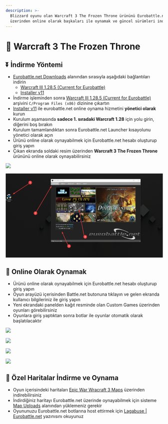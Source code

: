```yaml
---
description: >-
  Blizzard oyunu olan Warcraft 3 The Frozen Throne ürününü Eurobattle.net
  üzerinden online olarak başkaları ile oynamak ve güncel sürümleri indirmek
---
```


# 💚 Warcraft 3 The Frozen Throne

## ⏬ İndirme Yöntemi

* [Eurobattle.net Downloads](https://eurobattle.net/downloads) alanından sırasıyla aşağıdaki bağlantıları indirin
  * [Warcraft III 1.28.5 (Current for Eurobattle)](https://eurobattle.net/downloads/file/49)
  * [Installer v11](https://eurobattle.net/downloads/file/57)
* İndirme işleminden sonra [Warcraft III 1.28.5 (Current for Eurobattle)](https://eurobattle.net/downloads/file/49) arşivini `C/Program Files (x86)` dizinine çıkartın
* [Installer v11](https://eurobattle.net/downloads/file/57) ile eurobattle.net online oynama hizmetini **yönetici olarak** kurun
* Kurulum aşamasında **sadece 1. sıradaki Warcraft 1.28** için yolu girin, diğerini boş bırakın
* Kurulum tamamlandıktan sonra Eurobattle.net Launcher kısayolunu yönetici olarak açın
* Ürünü online olarak oynayabilmek için Eurobattle.net hesabı oluşturup giriş yapın
* Çıkan ekranda soldaki resim üzerinden **Warcraft 3 The Frozen Throne** ürününü online olarak oynayabilirsiniz

![](../.gitbook/assets/installer\_TnPo4KgwxM.png)

![](../.gitbook/assets/w3eurobattle.png)

## 👣 Online Olarak Oynamak

* Ürünü online olarak oynayabilmek için Eurobattle.net hesabı oluşturup giriş yapın
* Oyun arayüzü içerisinden Battle.net butonuna tıklayın ve gelen ekranda kullanıcı bilgileriniz ile giriş yapın
* Yeni ekrandaki panelden kağıt resminde olan Custom Games üzerinden oyunları görebilirsiniz
* Oyunlara giriş yaptıktan sonra botlar ile oyunlar otomatik olarak başlatılacaktır

![](../.gitbook/assets/w3eurobattle\_preview.png)

![](../.gitbook/assets/w3eurobattle\_login.png)

![](../.gitbook/assets/w3euorbattle\_custom.png)

![](../.gitbook/assets/w3eurobattle\_games.png)

## 📜 Özel Haritalar İndirme ve Oynama

* Oyun içerisindeki haritaları [Epic War Wracraft 3 Maps](https://www.epicwar.com/maps/) üzerinden indirebilirsiniz
* İndirdiğiniz haritayı Eurobattle.net üzerinde oynayabilmek için sisteme [Map Uploads](https://eurobattle.net/maps/upload) alanından yüklemeniz gerekir
* Oyununuzu Eurobattle.net botlarına host ettirmek için [Lagabuse | Eurobattle.net](https://eurobattle.net/page/lagabuse) yazınısını okuyunuz

